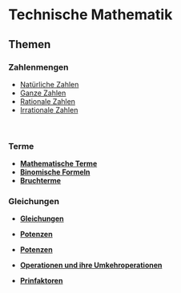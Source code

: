 # Technische Mathematik

## Themen

### Zahlenmengen
+ [Natürliche Zahlen](/Jahr%201/M/Zahlenmengen/Natürliche%20Zahlen.md)
+ [Ganze Zahlen](/Jahr%201/M/Zahlenmengen/Ganze%20Zahlen.md)
+ [Rationale Zahlen](/Jahr%201/M/Zahlenmengen/Rationale%20Zahlen.md)
+ [Irrationale Zahlen](/Jahr%201/M/Zahlenmengen/Irrationale%20Zahlen.md)

<br />

### Terme
+ **[Mathematische Terme](/Jahr%201/M/Terme/Mathematische%20Terme.ipynb)**
+ **[Binomische Formeln](/Jahr%201/M/Terme/Binomische%20Formel.ipynb)**
+ **[Bruchterme](/Jahr%201/M/Terme/Bruchterme.ipynb)**

### Gleichungen
+ **[Gleichungen](/Jahr%201/M/Gleichungen/Gleichungen.md)**
+ **[Potenzen](/Jahr%201/M/Gleichungen/Linearegleichungssyteme.md)**

+ **[Potenzen](/Jahr%201/M/Zahlenmengen/Potenzen.md)**
+ **[Operationen und ihre Umkehroperationen](/Jahr%201/M/Terme/Operationen%20und%20ihre%20Umkehroperationen.ipynb)**
+ **[Prinfaktoren](/Jahr%201/M/Terme/Primfaktoren.ipynb)**